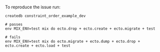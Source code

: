 To reproduce the issue run:

```shell
createdb constraint_order_example_dev

# passes
env MIX_ENV=test mix do ecto.drop + ecto.create + ecto.migrate + test

# fails
env MIX_ENV=test mix do ecto.migrate + ecto.dump + ecto.drop + ecto.create + ecto.load + test
```
